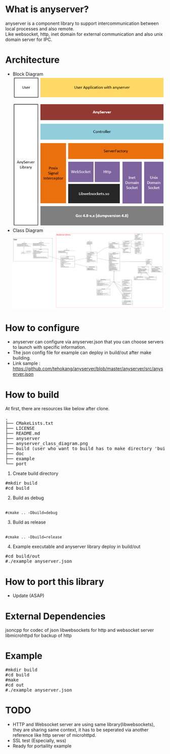 # What is anyserver?
anyserver is a component library to support intercommunication between local processes and also remote. <br>
Like websocket, http, inet domain for external communication and also unix domain server for IPC.

# Architecture
- Block Diagram 
![alt tag](https://github.com/tehokang/anyserver/blob/master/anyserver_block_diagram.png)
- Class Diagram
![alt tag](https://github.com/tehokang/anyserver/blob/master/anyserver_class_diagram.png)

# How to configure
- anyserver can configure via anyserver.json that you can choose servers to launch with specific information.
- The json config file for example can deploy in build/out after make building.
- Link sample : https://github.com/tehokang/anyserver/blob/master/anyserver/src/anyserver.json

# How to build
At first, there are resources like below after clone.
<pre>
.
├── CMakeLists.txt
├── LICENSE
├── README.md
├── anyserver
├── anyserver_class_diagram.png
├── build (user who want to build has to make directory 'build')
├── doc
├── example
└── port
</pre>

1. Create build directory
<pre>
#mkdir build
#cd build
</pre>
2. Build as debug
<pre><code>
#cmake .. -Dbuild=debug 
</code></pre>
3. Build as release
<pre><code>
#cmake .. -Dbuild=release
</code></pre>
4. Example executable and anyserver library deploy in build/out
<pre>
#cd build/out
#./example anyserver.json
</pre>

# How to port this library
- Update (ASAP) 

# External Dependencies
jsoncpp for codec of json
libwebsockets for http and websocket server
libmicrohttpd for backup of http

# Example
<pre>
#mkdir build
#cd build
#make
#cd out
#./example anyserver.json
</pre>

# TODO
- HTTP and Websocket server are using same library(libwebsockets), they are sharing same context, it has to be seperated via another reference like http server of microhttpd.
- SSL test (Especially, wss)
- Ready for portaility example

